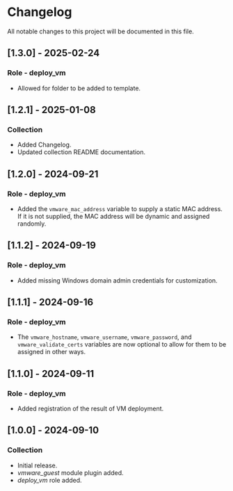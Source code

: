 # Changelog

All notable changes to this project will be documented in this file.

## [1.3.0] - 2025-02-24

### Role - deploy_vm

- Allowed for folder to be added to template.

## [1.2.1] - 2025-01-08

### Collection

- Added Changelog.
- Updated collection README documentation.

## [1.2.0] - 2024-09-21

### Role - deploy_vm

- Added the `vmware_mac_address` variable to supply a static MAC address.  If it is not supplied, the MAC address will be dynamic and assigned randomly.

## [1.1.2] - 2024-09-19

### Role - deploy_vm

- Added missing Windows domain admin credentials for customization.

## [1.1.1] - 2024-09-16

### Role - deploy_vm

- The `vmware_hostname`, `vmware_username`, `vmware_password`, and `vmware_validate_certs` variables are now optional to allow for them to be assigned in other ways.

## [1.1.0] - 2024-09-11

### Role - deploy_vm

- Added registration of the result of VM deployment.

## [1.0.0] - 2024-09-10

### Collection

- Initial release.
- *vmware_guest* module plugin added.
- *deploy_vm* role added.

